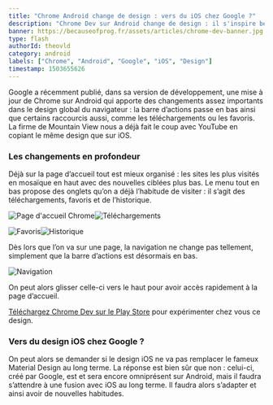 ```yaml
---
title: "Chrome Android change de design : vers du iOS chez Google ?"
description: "Chrome Dev sur Android change de design : il s'inspire beaucoup du style de iOS."
banner: https://becauseofprog.fr/assets/articles/chrome-dev-banner.jpg
type: flash
authorId: theovld
category: android
labels: ["Chrome", "Android", "Google", "iOS", "Design"]
timestamp: 1503655626
---
```


Google a récemment publié, dans sa version de développement, une mise à jour de Chrome sur Android qui apporte des changements assez importants dans le design global du navigateur : la barre d’actions passe en bas ainsi que certains raccourcis aussi, comme les téléchargements ou les favoris. La firme de Mountain View nous a déjà fait le coup avec YouTube en copiant le même design que sur iOS.

### Les changements en profondeur

 Déjà sur la page d’accueil tout est mieux organisé : les sites les plus visités en mosaïque en haut avec des nouvelles ciblées plus bas. Le menu tout en bas propose des onglets qu’on a déjà l’habitude de visiter : il s’agit des téléchargements, favoris et de l’historique.

 ![Page d'accueil Chrome](https://becauseofprog.fr/assets/articles/chrome-new-design-accueil.png)![Téléchargements](https://becauseofprog.fr/assets/articles/chrome-new-design-downloads.png)

 ![Favoris](https://becauseofprog.fr/assets/articles/chrome-new-design-favoris.png)![Historique](https://becauseofprog.fr/assets/articles/chrome-new-design-historique.png)

 Dès lors que l’on va sur une page, la navigation ne change pas tellement, simplement que la barre d’actions est désormais en bas.

 ![Navigation](https://becauseofprog.fr/assets/articles/chrome-new-design-navigation.png)

 On peut alors glisser celle-ci vers le haut pour avoir accès rapidement à la page d’accueil.

 [Téléchargez Chrome Dev sur le Play Store](https://play.google.com/store/apps/details?id=com.chrome.dev&hl=fr) pour expérimenter chez vous ce design.

### Vers du design iOS chez Google ?

 On peut alors se demander si le design iOS ne va pas remplacer le fameux Material Design au long terme. La réponse est bien sûr que non : celui-ci, créé par Google, est et sera encore omniprésent sur Android, mais il faudra s’attendre à une fusion avec iOS au long terme. Il faudra alors s’adapter et ainsi avoir de nouvelles habitudes.

 